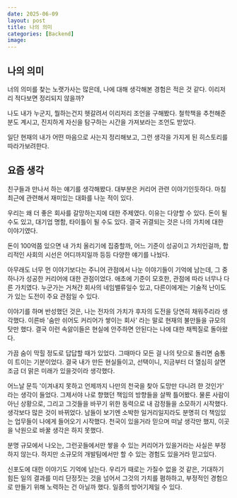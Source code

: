 ```yaml
---
date: 2025-06-09
layout: post
title: 나의 의미
categories: [Backend]
image: 
---
```


## 나의 의미

너의 의미를 찾는 노랫가사는 많은데, 나에 대해 생각해본 경험은 적은 것 같다. 이리저리 적다보면 정리되지 않을까?

나도 내가 누군지, 뭘하는건지 헷갈려서 이리저리 조언을 구해봤다. 철학책을 추천해준 분도 계시고, 진지하게 자신을 탐구하는 시간을 가져보라는 조언도 받았다.

일단 현재의 내가 어떤 마음으로 사는지 정리해보고, 그런 생각을 가지게 된 히스토리를 따라가보려한다.


## 요즘 생각

친구들과 만나서 하는 얘기를 생각해봤다. 대부분은 커리어 관련 이야기인듯하다. 마침 최근에 관련해서 재미있는 대화를 나눈 적이 있다.

우리는 왜 더 좋은 회사를 갈망하는지에 대한 주제였다. 이유는 다양할 수 있다. 돈이 될 수도 있고, 대기업 명함, 타이틀이 될 수도 있다. 결국 귀결되는 것은 나의 가치에 대한 이야기였다.

돈이 100억쯤 있으면 내 가치 올리기에 집중할까, 어느 기준이 성공이고 가치인걸까, 합리적인 사회의 시선은 어디까지일까 등등 다양한 얘기를 나눴다.

아무래도 너무 먼 이야기보다는 주니어 관점에서 나눈 이야기들이 기억에 남는데, 그 중 하나가 성공한 커리어에 대한 관점이었다. 애초에 기준이 모호한, 관점에 따라 너무나 다른 가치였다. 누군가는 거쳐간 회사의 네임밸류일수 있고, 다른이에게는 기술적 난이도가 있는 도전이 주요 관점일 수 있다.

이야기를 하며 반성했던 것은, 나는 전자의 가치가 후자의 도전을 당연히 채워주리라 생각했다. 이른바 '숨만 쉬어도 커리어가 쌓이는 회사' 라는 말로 현재의 불만들을 규모의 탓만 했다. 결국 이런 속앓이들은 현실에 안주하면 안된다는 나에 대한 채찍질로 돌아왔다.

가끔 숨이 막힐 정도로 답답할 때가 있었다.
그때마다 모든 걸 나의 탓으로 돌리면 숨통이 트이는 기분이었다. 결국 내가 만든 현실들이고, 선택이니, 지금부터 더 열심히 살면 조금 더 맑은 미래가 있을것이라 생각했다.

어느날 문득 '이겨내지 못하고 언제까지 나만의 천국을 찾아 도망만 다니려 햔 것인가' 라는 생각이 들었다. 그제서야 나로 향했던 책임의 방향들을 살짝 틀어봤다. 물론 사람이 아닌 상황으로, 그리고 그것들을 바꾸기 위한 동력으로 내 감정들을 소모하기 시작했다. 생각보다 많은 것이 바뀌었다. 남들이 보기엔 소박한 일거리일지라도 분명히 더 책임있는 업무들이 나에게 들어오기 시작했다. 천국이 있을거라 믿으며 떠날 생각만 했지, 이곳을 낙원으로 바꿀 생각은 하지 못했다.

분명 규모에서 나오는, 그런곳들에서만 쌓을 수 있는 커리어가 있을거라는 사실은 부정하지 않는다. 하지만 소규모의 개발팀에서만 할 수 있는 경험도 있을거라 믿고있다. 

신포도에 대한 이야기도 기억에 남는다. 우리가 때로는 가질수 없을 것 같은, 기대하기 힘든 일의 결과를 미리 단정짓는 것을 넘어서 그것의 가치를 폄하하고, 부정적인 경험으로 만들기 위해 노력하는 건 아닐까 했다. 일종의 방어기제일 수 있다.

